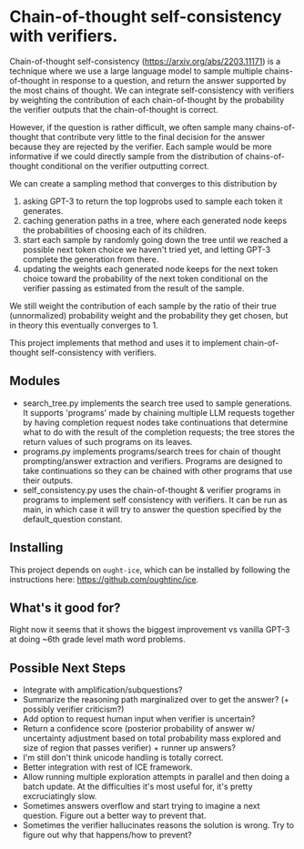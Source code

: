 # Chain-of-thought self-consistency with verifiers. 

Chain-of-thought self-consistency (https://arxiv.org/abs/2203.11171) is a technique where we use a large language model to sample multiple chains-of-thought in response to a question, and return the answer supported by the most chains of thought.
We can integrate self-consistency with verifiers by weighting the contribution of each chain-of-thought by the probability the verifier outputs that the chain-of-thought is correct.

However, if the question is rather difficult,
we often sample many chains-of-thought that contribute very little to the final decision for the answer because they are rejected by the verifier. 
Each sample would be more informative if we could directly sample from the distribution of chains-of-thought conditional on the verifier outputting correct. 

We can create a sampling method that converges to this distribution by 
1. asking GPT-3 to return the top logprobs used to sample each token it generates. 
2. caching generation paths in a tree, where each generated node keeps the probabilities of choosing each of its children. 
3. start each sample by randomly going down the tree until we reached a possible next token choice we haven't tried yet, and letting GPT-3 complete the generation from there. 
4. updating the weights each generated node keeps for the next token choice toward the probability of the next token conditional on the verifier passing as estimated from the result of the sample. 

We still weight the contribution of each sample by the ratio of 
their true (unnormalized) probability weight and the probability 
they get chosen, but in theory this eventually converges to 1. 

This project implements that method and uses it to implement chain-of-thought self-consistency with verifiers. 

## Modules
- search_tree.py implements the search tree used to sample generations. 
It supports 'programs' made by chaining multiple LLM requests together by having
completion request nodes take continuations that determine what to do with the result of the completion requests; the tree stores the return values of such programs on its leaves. 
- programs.py implements programs/search trees for chain of thought prompting/answer extraction and verifiers. 
Programs are designed to take continuations so they can be chained with other programs that use their outputs. 
- self_consistency.py uses the chain-of-thought & verifier programs in programs to implement self consistency with verifiers. It can be run as main, in which case it will try to answer the question specified by the default_question constant. 

## Installing
This project depends on `ought-ice`, which can be installed by following the instructions here: https://github.com/oughtinc/ice. 

## What's it good for?
Right now it seems that it shows the biggest improvement vs vanilla GPT-3 at doing ~6th grade level math word problems.

## Possible Next Steps
- Integrate with amplification/subquestions?
- Summarize the reasoning path marginalized over to get the answer? (+ possibly verifier criticism?)
- Add option to request human input when verifier is uncertain?
- Return a confidence score (posterior probability of answer w/ uncertainty adjustment based on total probability mass explored and size of region that passes verifier) + runner up answers?
- I'm still don't think unicode handling is totally correct. 
- Better integration with rest of ICE framework.
- Allow running multiple exploration attempts in parallel and then doing a batch update. At the difficulties it's most useful for, it's pretty excruciatingly slow. 
- Sometimes answers overflow and start trying to imagine a next question. Figure out a better way to prevent that. 
- Sometimes the verifier hallucinates reasons the solution is wrong. Try to figure out why that happens/how to prevent?
